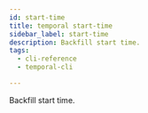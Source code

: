 ```yaml
---
id: start-time
title: temporal start-time
sidebar_label: start-time
description: Backfill start time.
tags:
  - cli-reference
  - temporal-cli

---
```


Backfill start time.
